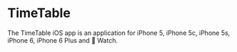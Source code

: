 TimeTable
=========

The TimeTable iOS app is an application for iPhone 5, iPhone 5c, iPhone 5s, iPhone 6, iPhone 6 Plus and  Watch.
